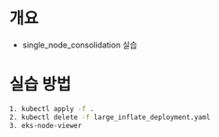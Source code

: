 # 개요
* single_node_consolidation 실습

# 실습 방법

```bash
1. kubectl apply -f .
2. kubectl delete -f large_inflate_deployment.yaml
3. eks-node-viewer
```
